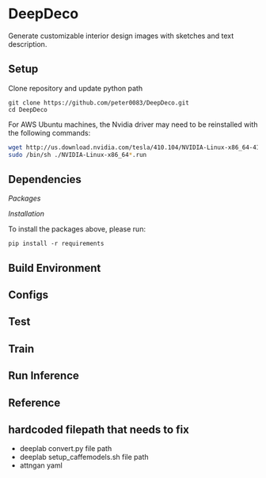 # DeepDeco

Generate customizable interior design images with sketches and text description.

## Setup

Clone repository and update python path

```
git clone https://github.com/peter0083/DeepDeco.git
cd DeepDeco
```

For AWS Ubuntu machines, the Nvidia driver may need to be reinstalled with the following commands:

```bash
wget http://us.download.nvidia.com/tesla/410.104/NVIDIA-Linux-x86_64-410.104.run
sudo /bin/sh ./NVIDIA-Linux-x86_64*.run
```

## Dependencies

*Packages*

*Installation*

To install the packages above, please run:

```
pip install -r requirements
```

## Build Environment

## Configs

## Test

## Train

## Run Inference

## Reference

## hardcoded filepath that needs to fix

- deeplab convert.py file path
- deeplab setup_caffemodels.sh file path
- attngan yaml
